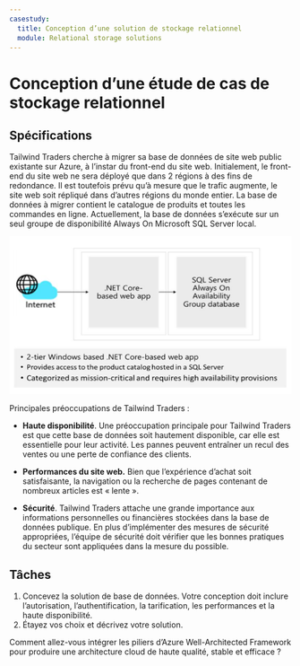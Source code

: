 ```yaml
---
casestudy:
  title: Conception d’une solution de stockage relationnel
  module: Relational storage solutions
---
```

# Conception d’une étude de cas de stockage relationnel

## Spécifications

Tailwind Traders cherche à migrer sa base de données de site web public existante sur Azure, à l’instar du front-end du site web.  Initialement, le front-end du site web ne sera déployé que dans 2 régions à des fins de redondance.  Il est toutefois prévu qu’à mesure que le trafic augmente, le site web soit répliqué dans d’autres régions du monde entier. La base de données à migrer contient le catalogue de produits et toutes les commandes en ligne.  Actuellement, la base de données s’exécute sur un seul groupe de disponibilité Always On Microsoft SQL Server local.

![Architecture de stockage non relationnel](media/relational%20storage.png)

Principales préoccupations de Tailwind Traders :

-   **Haute disponibilité**.  Une préoccupation principale pour Tailwind Traders est que cette base de données soit hautement disponible, car elle est essentielle pour leur activité.  Les pannes peuvent entraîner un recul des ventes ou une perte de confiance des clients.

-   **Performances du site web.**  Bien que l’expérience d’achat soit satisfaisante, la navigation ou la recherche de pages contenant de nombreux articles est  « lente ».

-   **Sécurité**.  Tailwind Traders attache une grande importance aux informations personnelles ou financières stockées dans la base de données publique.  En plus d’implémenter des mesures de sécurité appropriées, l’équipe de sécurité doit vérifier que les bonnes pratiques du secteur sont appliquées dans la mesure du possible.


## Tâches

1.  Concevez la solution de base de données. Votre conception doit inclure l’autorisation, l’authentification, la tarification, les performances et la haute disponibilité. 
2.  Étayez vos choix et décrivez votre solution. 

Comment allez-vous intégrer les piliers d’Azure Well-Architected Framework pour produire une architecture cloud de haute qualité, stable et efficace ?
